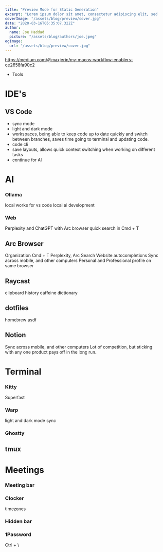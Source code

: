 ```yaml
---
title: "Preview Mode for Static Generation"
excerpt: "Lorem ipsum dolor sit amet, consectetur adipiscing elit, sed do eiusmod tempor incididunt ut labore et dolore magna aliqua. Praesent elementum facilisis leo vel fringilla est ullamcorper eget. At imperdiet dui accumsan sit amet nulla facilities morbi tempus."
coverImage: "/assets/blog/preview/cover.jpg"
date: "2020-03-16T05:35:07.322Z"
author:
  name: Joe Haddad
  picture: "/assets/blog/authors/joe.jpeg"
ogImage:
  url: "/assets/blog/preview/cover.jpg"
---
```


https://medium.com/@maxjerin/my-macos-workflow-enablers-ce2658fa90c2

* Tools

# IDE's

## VS Code
* sync mode
* light and dark mode
* workspaces, being able to keep code up to date quickly and switch between branches, saves time going to terminal and updating code.
* code cli
* save layouts, allows quick context switching when working on different tasks
* continue for AI

# AI

### Ollama

local
works for vs code
local ai development

### Web
Perplexity and ChatGPT with Arc browser quick search in Cmd + T

## Arc Browser
Organization
Cmd + T
Perplexity, Arc Search
Website autocompletions
Sync across mobile, and other computers
Personal and Professional profile on same browser

## Raycast
clipboard history
caffeine
dictionary

## dotfiles
homebrew
asdf

## Notion
Sync across mobile, and other computers
Lot of competition, but sticking with any one product pays off in the long run.

# Terminal
### Kitty
Superfast

### Warp
light and dark mode sync

### Ghostty

## tmux

# Meetings

### Meeting bar

### Clocker
timezones

### Hidden bar

### 1Password
Ctrl + \
